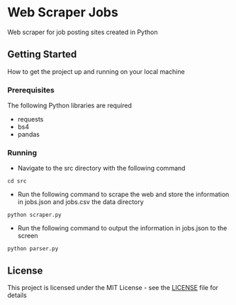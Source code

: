 # Web Scraper Jobs

Web scraper for job posting sites created in Python

## Getting Started

How to get the project up and running on your local machine

### Prerequisites

The following Python libraries are required

* requests
* bs4
* pandas

### Running

* Navigate to the src directory with the following command

```
cd src
```

* Run the following command to scrape the web and store the information in jobs.json and jobs.csv the data directory

```
python scraper.py
```

* Run the following command to output the information in jobs.json to the screen

```
python parser.py
```

## License

This project is licensed under the MIT License - see the [LICENSE](LICENSE) file for details

